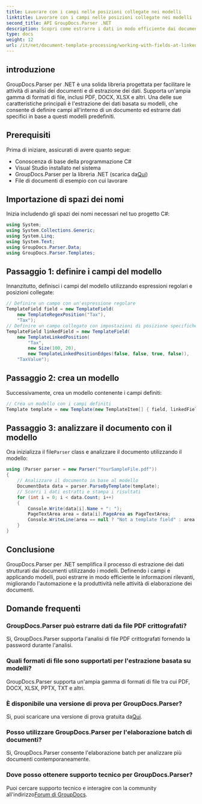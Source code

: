 ```yaml
---
title: Lavorare con i campi nelle posizioni collegate nei modelli
linktitle: Lavorare con i campi nelle posizioni collegate nei modelli
second_title: API GroupDocs.Parser .NET
description: Scopri come estrarre i dati in modo efficiente dai documenti utilizzando GroupDocs.Parser per .NET. Tutorial passo passo con esempi di codice.
type: docs
weight: 12
url: /it/net/document-template-processing/working-with-fields-at-linked-positions-in-templates/
---
```

## introduzione
GroupDocs.Parser per .NET è una solida libreria progettata per facilitare le attività di analisi dei documenti e di estrazione dei dati. Supporta un'ampia gamma di formati di file, inclusi PDF, DOCX, XLSX e altri. Una delle sue caratteristiche principali è l'estrazione dei dati basata su modelli, che consente di definire campi all'interno di un documento ed estrarre dati specifici in base a questi modelli predefiniti.
## Prerequisiti
Prima di iniziare, assicurati di avere quanto segue:
- Conoscenza di base della programmazione C#
- Visual Studio installato nel sistema
-  GroupDocs.Parser per la libreria .NET (scarica da[Qui](https://releases.groupdocs.com/parser/net/))
- File di documenti di esempio con cui lavorare

## Importazione di spazi dei nomi
Inizia includendo gli spazi dei nomi necessari nel tuo progetto C#:
```csharp
using System;
using System.Collections.Generic;
using System.Linq;
using System.Text;
using GroupDocs.Parser.Data;
using GroupDocs.Parser.Templates;
```
## Passaggio 1: definire i campi del modello
Innanzitutto, definisci i campi del modello utilizzando espressioni regolari e posizioni collegate:
```csharp
// Definire un campo con un'espressione regolare
TemplateField field = new TemplateField(
    new TemplateRegexPosition("Tax"),
    "Tax");
// Definire un campo collegato con impostazioni di posizione specifiche
TemplateField linkedField = new TemplateField(
    new TemplateLinkedPosition(
        "Tax",
        new Size(100, 20),
        new TemplateLinkedPositionEdges(false, false, true, false)),
    "TaxValue");
```
## Passaggio 2: crea un modello
Successivamente, crea un modello contenente i campi definiti:
```csharp
// Crea un modello con i campi definiti
Template template = new Template(new TemplateItem[] { field, linkedField });
```
## Passaggio 3: analizzare il documento con il modello
 Ora inizializza il file`Parser` class e analizzare il documento utilizzando il modello:
```csharp
using (Parser parser = new Parser("YourSampleFile.pdf"))
{
    // Analizzare il documento in base al modello
    DocumentData data = parser.ParseByTemplate(template);
    // Scorri i dati estratti e stampa i risultati
    for (int i = 0; i < data.Count; i++)
    {
        Console.Write(data[i].Name + ": ");
        PageTextArea area = data[i].PageArea as PageTextArea;
        Console.WriteLine(area == null ? "Not a template field" : area.Text);
    }
}
```

## Conclusione
GroupDocs.Parser per .NET semplifica il processo di estrazione dei dati strutturati dai documenti utilizzando i modelli. Definendo i campi e applicando modelli, puoi estrarre in modo efficiente le informazioni rilevanti, migliorando l'automazione e la produttività nelle attività di elaborazione dei documenti.

## Domande frequenti
### GroupDocs.Parser può estrarre dati da file PDF crittografati?
Sì, GroupDocs.Parser supporta l'analisi di file PDF crittografati fornendo la password durante l'analisi.
### Quali formati di file sono supportati per l'estrazione basata su modelli?
GroupDocs.Parser supporta un'ampia gamma di formati di file tra cui PDF, DOCX, XLSX, PPTX, TXT e altri.
### È disponibile una versione di prova per GroupDocs.Parser?
 Sì, puoi scaricare una versione di prova gratuita da[Qui](https://releases.groupdocs.com/).
### Posso utilizzare GroupDocs.Parser per l'elaborazione batch di documenti?
Sì, GroupDocs.Parser consente l'elaborazione batch per analizzare più documenti contemporaneamente.
### Dove posso ottenere supporto tecnico per GroupDocs.Parser?
 Puoi cercare supporto tecnico e interagire con la community all'indirizzo[Forum di GroupDocs](https://forum.groupdocs.com/c/parser/17).